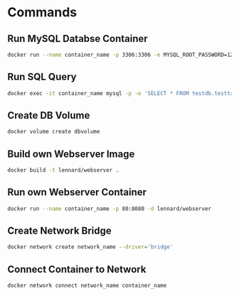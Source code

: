 # Commands

## Run MySQL Databse Container
```bash
docker run --name container_name -p 3306:3306 -e MYSQL_ROOT_PASSWORD=123 -e MYSQL_DATABASE=testdb -v my-db-volume:/var/lib/mysql -d mysql
```
## Run SQL Query
```bash
docker exec -it container_name mysql -p -e 'SELECT * FROM testdb.testtable'
```
## Create DB Volume
```bash
docker volume create dbvolume
```
## Build own Webserver Image
```bash
docker build -t lennard/webserver .
```
## Run own Webserver Container
```bash
docker run --name container_name -p 80:8080 -d lennard/webserver
```
## Create Network Bridge
```bash
docker network create network_name --driver='bridge'
```
## Connect Container to Network
```bash
docker network connect network_name container_name
```